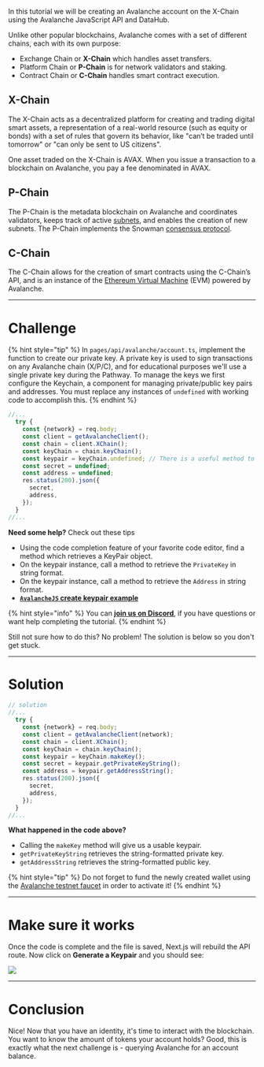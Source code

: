 In this tutorial we will be creating an Avalanche account on the X-Chain using the Avalanche JavaScript API and DataHub.

Unlike other popular blockchains, Avalanche comes with a set of different chains, each with its own purpose:

- Exchange Chain or **X-Chain** which handles asset transfers.
- Platform Chain or **P-Chain** is for network validators and staking.
- Contract Chain or **C-Chain** handles smart contract execution.

## X-Chain

The X-Chain acts as a decentralized platform for creating and trading digital smart assets, a representation of a real-world resource (such as equity or bonds) with a set of rules that govern its behavior, like "can’t be traded until tomorrow" or "can only be sent to US citizens".

One asset traded on the X-Chain is AVAX. When you issue a transaction to a blockchain on Avalanche, you pay a fee denominated in AVAX.

## P-Chain

The P-Chain is the metadata blockchain on Avalanche and coordinates validators, keeps track of active [subnets](https://support.avax.network/en/articles/4064861-what-is-a-subnet), and enables the creation of new subnets. The P-Chain implements the Snowman [consensus protocol](https://docs.avax.network/learn/platform-overview/avalanche-consensus).

## C-Chain

The C-Chain allows for the creation of smart contracts using the C-Chain’s API, and is an instance of the [Ethereum Virtual Machine](https://ethereum.stackexchange.com/questions/268/ethereum-block-architecture/6413#6413) (EVM) powered by Avalanche.

---

# Challenge

{% hint style="tip" %}
In `pages/api/avalanche/account.ts`, implement the function to create our private key. A private key is used to sign transactions on any Avalanche chain (X/P/C), and for educational purposes we'll use a single private key during the Pathway. To manage the keys we first configure the Keychain, a component for managing private/public key pairs and addresses. You must replace any instances of `undefined` with working code to accomplish this.
{% endhint %}

```typescript
//...
  try {
    const {network} = req.body;
    const client = getAvalancheClient();
    const chain = client.XChain();
    const keyChain = chain.keyChain();
    const keypair = keyChain.undefined; // There is a useful method to use here
    const secret = undefined;
    const address = undefined;
    res.status(200).json({
      secret,
      address,
    });
  }
//...
```

**Need some help?** Check out these tips

- Using the code completion feature of your favorite code editor, find a method which retrieves a KeyPair object.
- On the keypair instance, call a method to retrieve the `PrivateKey` in string format.
- On the keypair instance, call a method to retrieve the `Address` in string format.
- [**`AvalancheJS` create keypair example**](https://github.com/ava-labs/avalanchejs/blob/master/examples/evm/createKeypair.ts)

{% hint style="info" %}
You can [**join us on Discord**](https://figment.io/devchat), if you have questions or want help completing the tutorial.
{% endhint %}

Still not sure how to do this? No problem! The solution is below so you don't get stuck.

---

# Solution

```typescript
// solution
//...
  try {
    const {network} = req.body;
    const client = getAvalancheClient(network);
    const chain = client.XChain();
    const keyChain = chain.keyChain();
    const keypair = keyChain.makeKey();
    const secret = keypair.getPrivateKeyString();
    const address = keypair.getAddressString();
    res.status(200).json({
      secret,
      address,
    });
  }
//...
```

**What happened in the code above?**

- Calling the `makeKey` method will give us a usable keypair.
- `getPrivateKeyString` retrieves the string-formatted private key.
- `getAddressString` retrieves the string-formatted public key.

{% hint style="tip" %}
Do not forget to fund the newly created wallet using the [Avalanche testnet faucet](https://faucet.avax-test.network/) in order to activate it!
{% endhint %}

---

# Make sure it works

Once the code is complete and the file is saved, Next.js will rebuild the API route. Now click on **Generate a Keypair** and you should see:

![](../../../.gitbook/assets/pathways/avalanche/avalanche-account.gif)

---

# Conclusion

Nice! Now that you have an identity, it's time to interact with the blockchain.
You want to know the amount of tokens your account holds? Good, this is exactly what the next challenge is - querying Avalanche for an account balance.
